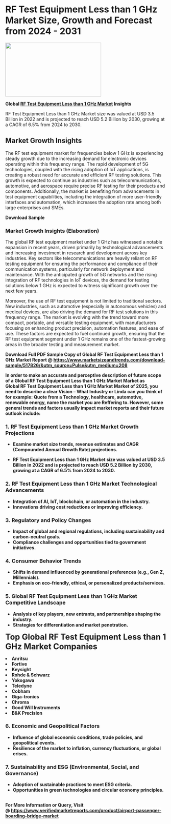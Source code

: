 <H1>RF Test Equipment Less than 1 GHz Market Size, Growth and Forecast from 2024 - 2031</H1><img class="aligncenter size-medium wp-image-584254" src="https://thirdeyenews.in/wp-content/uploads/2024/09/Global-Market-Research-300x168.jpeg" alt="" width="300" height="168" /><p><strong>Global&nbsp;<a href="https://www.marketsizeandtrends.com/download-sample/517826/&amp;utm_source=Pulse&amp;utm_medium=208">RF Test Equipment Less than 1 GHz Market</a> Insights</strong></p><p>RF Test Equipment Less than 1 GHz Market size was valued at USD 3.5 Billion in 2022 and is projected to reach USD 5.2 Billion by 2030, growing at a CAGR of 6.5% from 2024 to 2030.</p><p><!DOCTYPE html> <html lang="en"> <head> <meta charset="UTF-8"> <meta name="viewport" content="width=device-width, initial-scale=1.0"> <title>RF Test Equipment Market Insights</title> </head> <body> <h2>Market Growth Insights</h2> <p>The RF test equipment market for frequencies below 1 GHz is experiencing steady growth due to the increasing demand for electronic devices operating within this frequency range. The rapid development of 5G technologies, coupled with the rising adoption of IoT applications, is creating a robust need for accurate and efficient RF testing solutions. This growth is expected to continue as industries such as telecommunications, automotive, and aerospace require precise RF testing for their products and components. Additionally, the market is benefiting from advancements in test equipment capabilities, including the integration of more user-friendly interfaces and automation, which increases the adoption rate among both large enterprises and SMEs.</p> <p><strong>Download Sample</strong></p> <h3>Market Growth Insights (Elaboration)</h3> <p>The global RF test equipment market under 1 GHz has witnessed a notable expansion in recent years, driven primarily by technological advancements and increasing investment in research and development across key industries. Key sectors like telecommunications are heavily reliant on RF testing equipment for ensuring the performance and compliance of their communication systems, particularly for network deployment and maintenance. With the anticipated growth of 5G networks and the rising integration of RF technologies in IoT devices, the demand for testing solutions below 1 GHz is expected to witness significant growth over the next few years.</p> <p>Moreover, the use of RF test equipment is not limited to traditional sectors. New industries, such as automotive (especially in autonomous vehicles) and medical devices, are also driving the demand for RF test solutions in this frequency range. The market is evolving with the trend toward more compact, portable, and versatile testing equipment, with manufacturers focusing on enhancing product precision, automation features, and ease of use. These factors are expected to fuel continued growth, ensuring that the RF test equipment segment under 1 GHz remains one of the fastest-growing areas in the broader testing and measurement market.</p> <p><strong></p><p><span class=""><strong>Download Full PDF Sample Copy of Global RF Test Equipment Less than 1 GHz Market Report</strong> @ <a href="https://www.marketsizeandtrends.com/download-sample/517826/&amp;utm_source=Pulse&amp;utm_medium=208" target="_blank">https://www.marketsizeandtrends.com/download-sample/517826/&amp;utm_source=Pulse&amp;utm_medium=208</a></span></p><p>In order to make an accurate and perceptive description of future scope of a Global&nbsp;RF Test Equipment Less than 1 GHz Market Market as Global&nbsp;RF Test Equipment Less than 1 GHz Market Market of 2025, you need to describe a clear Vision &ndash; What Industry or Linda can you think of for example: Quote from a Technology, healthcare, automotive, renewable energy, name the market you are Reffering to. However, some general trends and factors usually impact market reports and their future outlook include:</p><h3>1.&nbsp;<strong>RF Test Equipment Less than 1 GHz Market Growth Projections</strong></h3><ul><li>Examine market size trends, revenue estimates and CAGR (Compounded Annual Growth Rate) projections.</li><li><p>RF Test Equipment Less than 1 GHz Market size was valued at USD 3.5 Billion in 2022 and is projected to reach USD 5.2 Billion by 2030, growing at a CAGR of 6.5% from 2024 to 2030.</p></li></ul><h3>2.&nbsp;<strong>RF Test Equipment Less than 1 GHz Market Technological Advancements</strong></h3><ul><li>Integration of AI, IoT, blockchain, or automation in the industry.</li><li>Innovations driving cost reductions or improving efficiency.</li></ul><h3>3.&nbsp;<strong>Regulatory and Policy Changes</strong></h3><ul><li>Impact of global and regional regulations, including sustainability and carbon-neutral goals.</li><li>Compliance challenges and opportunities tied to government initiatives.</li></ul><h3>4.&nbsp;<strong>Consumer Behavior Trends</strong></h3><ul><li>Shifts in demand influenced by generational preferences (e.g., Gen Z, Millennials).</li><li>Emphasis on eco-friendly, ethical, or personalized products/services.</li></ul><h3>5.&nbsp;<strong>Global RF Test Equipment Less than 1 GHz Market Competitive Landscape</strong></h3><ul><li>Analysis of key players, new entrants, and partnerships shaping the industry.</li><li>Strategies for differentiation and market penetration.</li></ul><p data-pm-slice="1 1 []"><span style="color: inherit; font-family: inherit; font-size: 25px;">Top Global RF Test Equipment Less than 1 GHz Market Companies</span></p><div class="" data-test-id=""><p><li>Anritsu</li><li> Fortive</li><li> Keysight</li><li> Rohde & Schwarz</li><li> Yokogawa</li><li> Teledyne</li><li> Cobham</li><li> Giga-tronics</li><li> Chroma</li><li> Good Will Instruments</li><li> B&K Precision</li></p></div><h3>6.&nbsp;<strong>Economic and Geopolitical Factors</strong></h3><ul><li>Influence of global economic conditions, trade policies, and geopolitical events.</li><li>Resilience of the market to inflation, currency fluctuations, or global crises.</li></ul><h3>7.&nbsp;<strong>Sustainability and ESG (Environmental, Social, and Governance)</strong></h3><ul><li>Adoption of sustainable practices to meet ESG criteria.</li><li>Opportunities in green technologies and circular economy principles.</li></ul><h2><strong style="font-size: 14px;">For More Information or Query, Visit @&nbsp;</strong><a style="background-color: #ffffff; font-size: 14px;" href="https://www.marketsizeandtrends.com/report/rf-test-equipment-less-than-1-ghz-market/" target="_blank">https://www.verifiedmarketreports.com/product/airport-passenger-boarding-bridge-market</a></h2>
